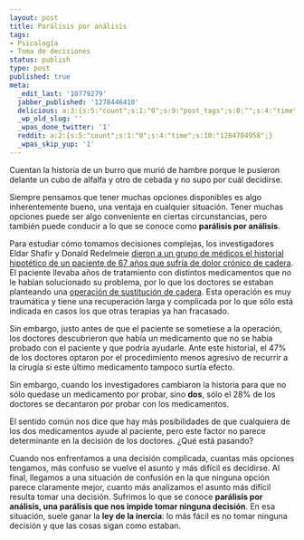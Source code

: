 ```yaml
---
layout: post
title: Parálisis por análisis
tags:
- Psicología
- Toma de decisiones
status: publish
type: post
published: true
meta:
  _edit_last: '10779279'
  jabber_published: '1278446410'
  delicious: a:3:{s:5:"count";s:1:"0";s:9:"post_tags";s:0:"";s:4:"time";s:10:"1284704957";}
  _wp_old_slug: ''
  _wpas_done_twitter: '1'
  reddit: a:2:{s:5:"count";s:1:"0";s:4:"time";s:10:"1284704958";}
  _wpas_skip_yup: '1'
---
```

Cuentan la historia de un burro que murió de hambre porque le pusieron delante un cubo de alfalfa y otro de cebada y no supo por cuál decidirse.

Siempre pensamos que tener muchas opciones disponibles es algo inherentemente bueno, una ventaja en cualquier situación. Tener muchas opciones puede ser algo conveniente en ciertas circunstancias, pero también puede conducir a lo que se conoce como **parálisis por análisis**.

Para estudiar cómo tomamos decisiones complejas, los investigadores Eldar Shafir y Donald Redelmeie <a href="http://weblamp.princeton.edu/~psych/psychology/research/shafir/pubs/JAMA.pdf">dieron a un grupo de médicos el historial hipotético de un paciente de 67 años que sufría de dolor crónico de cadera</a>. El paciente llevaba años de tratamiento con distintos medicamentos que no le habían solucionado su problema, por lo que los doctores se estaban planteando una <a href="http://en.wikipedia.org/wiki/Hip_replacement">operación de sustitución de cadera</a>. Esta operación es muy traumática y tiene una recuperación larga y complicada por lo que sólo está indicada en casos los que otras terapias ya han fracasado.

Sin embargo, justo antes de que el paciente se sometiese a la operación, los doctores descubrieron que había un medicamento que no se había probado con el paciente y que podría ayudarle. Ante este historial, el 47% de los doctores optaron por el procedimiento menos agresivo de recurrir a la cirugía si este último medicamento tampoco surtía efecto.

Sin embargo, cuando los investigadores cambiaron la historia para que no sólo quedase un medicamento por probar, sino **dos**, sólo el 28% de los doctores se decantaron por probar con los medicamentos.

El sentido común nos dice que hay más posibilidades de que cualquiera de los dos medicamentos ayude al paciente, pero este factor no parece determinante en la decisión de los doctores. ¿Qué está pasando?

Cuando nos enfrentamos a una decisión complicada, cuantas más opciones tengamos, más confuso se vuelve el asunto y más difícil es decidirse. Al final, llegamos a una situación de confusión en la que ninguna opción parece claramente mejor, cuanto más analizamos el asunto más difícil resulta tomar una decisión. Sufrimos lo que se conoce **parálisis por análisis, una parálisis que nos impide tomar ninguna decisión**. En esa situación, suele ganar la **ley de la inercia**: lo más fácil es no tomar ninguna decisión y que las cosas sigan como estaban.
